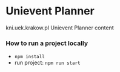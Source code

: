 # Unievent Planner
kni.uek.krakow.pl Unievent Planner content

### How to run a project locally
- `npm install`
- run project: `npm run start`
